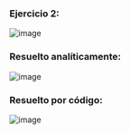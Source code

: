 ### Ejercicio 2:

![image](https://github.com/Jorge11Romero/Metodos-Numericos/assets/147437900/68ec8c47-1b32-46fb-af4e-37cfa9c59e4f)

### Resuelto analíticamente:

![image](https://github.com/Jorge11Romero/Metodos-Numericos/assets/147437900/1231b31f-1814-49ce-8084-47276b342a07)

### Resuelto por código:

![image](https://github.com/Jorge11Romero/Metodos-Numericos/assets/147437900/219628dc-a724-4f5c-a107-99ff6c581c47)


